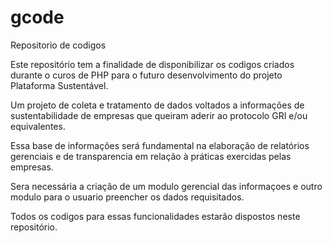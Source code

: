 # gcode

Repositorio de codigos

Este repositório tem a finalidade de disponibilizar os codigos criados durante o curos de PHP para o futuro desenvolvimento do projeto Plataforma Sustentável.

Um projeto de coleta e tratamento de dados voltados a informações de sustentabilidade de empresas que queiram aderir ao protocolo GRI e/ou equivalentes.

Essa base de informações será fundamental na elaboração de relatórios gerenciais e de transparencia em relação à práticas exercidas pelas empresas.

Sera necessária a criação de um modulo gerencial das informaçoes e outro modulo para o usuario preencher os dados requisitados.

Todos os codigos para essas funcionalidades estarão dispostos neste repositório.

